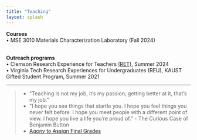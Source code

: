 ```yaml
---
title: "Teaching"
layout: splash
---
```

<!-- &bull;&nbsp;text<br> -->

<b>Courses</b><br>
&bull;&nbsp;MSE 3010 Materials Characterization Laboratory (Fall 2024)<br>

<br><b>Outreach programs</b><br>
&bull;&nbsp;Clemson Research Experience for Teachers <a href="https://www.clemson.edu/cecas/research/ret-adv-manuf-research.html">(RET)</a>, Summer 2024<br>
&bull;&nbsp;Virginia Tech Research Experiences for Undergraduates (REU), KAUST Gifted Student Program, Summer 2021<br>
<hr>
<!-- I’m proud of my mentees and all they have accomplished -->

<blockquote>
	<ul>
		<li>"Teaching is not my job, it’s my passion; getting better at it, that’s my job."</li>
		<li>"I hope you see things that startle you. I hope you feel things you never felt before. I hope you meet people with a different point of view. I hope you live a life you’re proud of." - The Curious Case of Benjamin Button</li>
		<li><a href="https://radicalscholarship.com/2014/12/11/to-my-students-at-the-end-of-the-semester/">Agony to Assign Final Grades</a></li>
	</ul>
</blockquote>